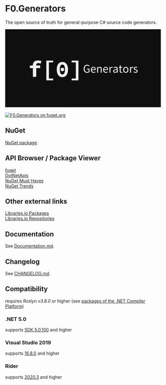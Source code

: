 # F0.Generators
The open source of truth for general-purpose C# source code generators.

![F0.Generators](https://raw.githubusercontent.com/Flash0ver/F0/master/Branding/GitHub/F0.Generators.png)

[![F0.Generators on fuget.org](https://www.fuget.org/packages/F0.Generators/badge.svg)](https://www.fuget.org/packages/F0.Generators)

## NuGet
[NuGet package](https://www.nuget.org/packages/F0.Generators/)

## API Browser / Package Viewer
[fuget](https://www.fuget.org/packages/F0.Generators)\
[DotNetApis](http://dotnetapis.com/pkg/F0.Generators)\
[NuGet Must Haves](https://nugetmusthaves.com/Package/F0.Generators)\
[NuGet Trends](https://nugettrends.com/packages?months=12&ids=F0.Generators)

## Other external links
[Libraries.io Packages](https://libraries.io/nuget/F0.Generators)\
[Libraries.io Repositories](https://libraries.io/github/Flash0ver/F0.Generators)

## Documentation
See [Documentation.md](./Documentation.md).

## Changelog
See [CHANGELOG.md](./CHANGELOG.md).

## Compatibility
requires _Roslyn v3.8.0_ or higher (see [packages of the .NET Compiler Platform](https://github.com/dotnet/roslyn/blob/main/docs/wiki/NuGet-packages.md))
### .NET 5.0
supports [SDK 5.0.100](https://github.com/dotnet/core/blob/main/release-notes/5.0/5.0.0/5.0.0.md) and higher
### Visual Studio 2019
supports [16.8.0](https://docs.microsoft.com/en-us/visualstudio/releases/2019/release-notes-v16.8) and higher
### Rider
supports [2020.3](https://www.jetbrains.com/rider/whatsnew/2020-3/) and higher
